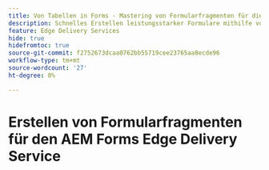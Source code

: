 ```yaml
---
title: Von Tabellen in Forms - Mastering von Formularfragmenten für die Edge-Bereitstellung Forms
description: Schnelles Erstellen leistungsstarker Formulare mithilfe von Formularfragmenten
feature: Edge Delivery Services
hide: true
hidefromtoc: true
source-git-commit: f2752673dcaa0762bb55719cee23765aa8ecde96
workflow-type: tm+mt
source-wordcount: '27'
ht-degree: 0%

---
```



# Erstellen von Formularfragmenten für den AEM Forms Edge Delivery Service
